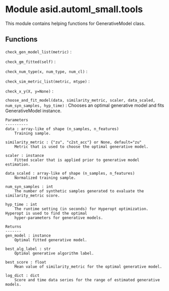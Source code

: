 Module asid.automl_small.tools
==============================
This module contains helping functions for GenerativeModel class.

Functions
---------

    
`check_gen_model_list(metric)`
:   

    
`check_gm_fitted(self)`
:   

    
`check_num_type(x, num_type, num_cl)`
:   

    
`check_sim_metric_list(metric, mtype)`
:   

    
`check_x_y(X, y=None)`
:   

    
`choose_and_fit_model(data, similarity_metric, scaler, data_scaled, num_syn_samples, hyp_time)`
:   Chooses an optimal generative model and fits GenerativeModel instance.
    
    Parameters
    ----------
    data : array-like of shape (n_samples, n_features)
        Training sample.
    
    similarity_metric : {"zu", "c2st_acc"} or None, default="zu"
        Metric that is used to choose the optimal generative model.
    
    scaler : instance
        Fitted scaler that is applied prior to generative model estimation.
    
    data_scaled : array-like of shape (n_samples, n_features)
        Normalized training sample.
    
    num_syn_samples : int
        The number of synthetic samples generated to evaluate the similarity_metric score.
        
    hyp_time : int
        The runtime setting (in seconds) for Hyperopt optimization. Hyperopt is used to find the optimal
        hyper-parameters for generative models.
    
    Returns
    -------
    gen_model : instance
        Optimal fitted generative model.
    
    best_alg_label : str
        Optimal generative algorithm label.
    
    best_score : float
        Mean value of similarity_metric for the optimal generative model.
    
    log_dict : dict
        Score and time data series for the range of estimated generative models.
